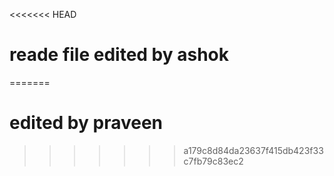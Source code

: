 <<<<<<< HEAD
# reade file edited by ashok
=======
# edited by praveen
>>>>>>> a179c8d84da23637f415db423f33c7fb79c83ec2
